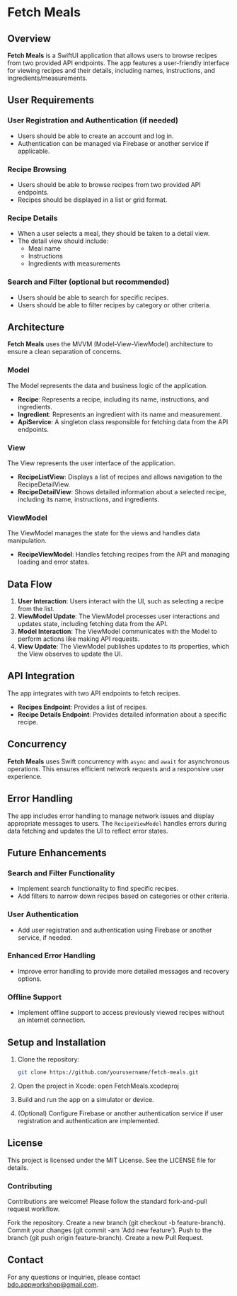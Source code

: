 # Fetch Meals

## Overview

**Fetch Meals** is a SwiftUI application that allows users to browse recipes from two provided API endpoints. The app features a user-friendly interface for viewing recipes and their details, including names, instructions, and ingredients/measurements.

## User Requirements

### User Registration and Authentication (if needed)
- Users should be able to create an account and log in.
- Authentication can be managed via Firebase or another service if applicable.

### Recipe Browsing
- Users should be able to browse recipes from two provided API endpoints.
- Recipes should be displayed in a list or grid format.

### Recipe Details
- When a user selects a meal, they should be taken to a detail view.
- The detail view should include:
  - Meal name
  - Instructions
  - Ingredients with measurements

### Search and Filter (optional but recommended)
- Users should be able to search for specific recipes.
- Users should be able to filter recipes by category or other criteria.

## Architecture

**Fetch Meals** uses the MVVM (Model-View-ViewModel) architecture to ensure a clean separation of concerns.

### Model
The Model represents the data and business logic of the application.

- **Recipe**: Represents a recipe, including its name, instructions, and ingredients.
- **Ingredient**: Represents an ingredient with its name and measurement.
- **ApiService**: A singleton class responsible for fetching data from the API endpoints.

### View
The View represents the user interface of the application.

- **RecipeListView**: Displays a list of recipes and allows navigation to the RecipeDetailView.
- **RecipeDetailView**: Shows detailed information about a selected recipe, including its name, instructions, and ingredients.

### ViewModel
The ViewModel manages the state for the views and handles data manipulation.

- **RecipeViewModel**: Handles fetching recipes from the API and managing loading and error states.

## Data Flow

1. **User Interaction**: Users interact with the UI, such as selecting a recipe from the list.
2. **ViewModel Update**: The ViewModel processes user interactions and updates state, including fetching data from the API.
3. **Model Interaction**: The ViewModel communicates with the Model to perform actions like making API requests.
4. **View Update**: The ViewModel publishes updates to its properties, which the View observes to update the UI.

## API Integration

The app integrates with two API endpoints to fetch recipes.

- **Recipes Endpoint**: Provides a list of recipes.
- **Recipe Details Endpoint**: Provides detailed information about a specific recipe.

## Concurrency

**Fetch Meals** uses Swift concurrency with `async` and `await` for asynchronous operations. This ensures efficient network requests and a responsive user experience.

## Error Handling

The app includes error handling to manage network issues and display appropriate messages to users. The `RecipeViewModel` handles errors during data fetching and updates the UI to reflect error states.

## Future Enhancements

### Search and Filter Functionality
- Implement search functionality to find specific recipes.
- Add filters to narrow down recipes based on categories or other criteria.

### User Authentication
- Add user registration and authentication using Firebase or another service, if needed.

### Enhanced Error Handling
- Improve error handling to provide more detailed messages and recovery options.

### Offline Support
- Implement offline support to access previously viewed recipes without an internet connection.

## Setup and Installation

1. Clone the repository:
   ```bash
   git clone https://github.com/yourusername/fetch-meals.git

2. Open the project in Xcode:
   open FetchMeals.xcodeproj

3. Build and run the app on a simulator or device.

4. (Optional) Configure Firebase or another authentication service if user registration and authentication are implemented.

## License
This project is licensed under the MIT License. See the LICENSE file for details.

### Contributing
Contributions are welcome! Please follow the standard fork-and-pull request workflow.

Fork the repository.
Create a new branch (git checkout -b feature-branch).
Commit your changes (git commit -am 'Add new feature').
Push to the branch (git push origin feature-branch).
Create a new Pull Request.

## Contact
For any questions or inquiries, please contact bdo.appworkshop@gmail.com.

